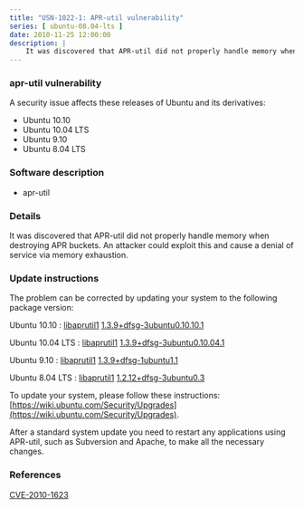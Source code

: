 ```yaml
---
title: "USN-1022-1: APR-util vulnerability"
series: [ ubuntu-08.04-lts ]
date: 2010-11-25 12:00:00
description: |
    It was discovered that APR-util did not properly handle memory when destroying APR buckets. An attacker could exploit this and cause a denial of service via memory exhaustion. 
--- 
```

 
### apr-util vulnerability

A security issue affects these releases of Ubuntu and its derivatives:

* Ubuntu 10.10
* Ubuntu 10.04 LTS
* Ubuntu 9.10
* Ubuntu 8.04 LTS

### Software description

* apr-util 

### Details

It was discovered that APR-util did not properly handle memory when destroying APR buckets. An attacker could exploit this and cause a denial of service via memory exhaustion. 

### Update instructions

The problem can be corrected by updating your system to the following package version:

Ubuntu 10.10
 : [libaprutil1](https://launchpad.net/ubuntu/+source/apr-util) <span> [1.3.9+dfsg-3ubuntu0.10.10.1](https://launchpad.net/ubuntu/+source/apr-util/1.3.9+dfsg-3ubuntu0.10.10.1) </span> 

Ubuntu 10.04 LTS
 : [libaprutil1](https://launchpad.net/ubuntu/+source/apr-util) <span> [1.3.9+dfsg-3ubuntu0.10.04.1](https://launchpad.net/ubuntu/+source/apr-util/1.3.9+dfsg-3ubuntu0.10.04.1) </span> 

Ubuntu 9.10
 : [libaprutil1](https://launchpad.net/ubuntu/+source/apr-util) <span> [1.3.9+dfsg-1ubuntu1.1](https://launchpad.net/ubuntu/+source/apr-util/1.3.9+dfsg-1ubuntu1.1) </span> 

Ubuntu 8.04 LTS
 : [libaprutil1](https://launchpad.net/ubuntu/+source/apr-util) <span> [1.2.12+dfsg-3ubuntu0.3](https://launchpad.net/ubuntu/+source/apr-util/1.2.12+dfsg-3ubuntu0.3) </span> 

To update your system, please follow these instructions: [https://wiki.ubuntu.com/Security/Upgrades](https://wiki.ubuntu.com/Security/Upgrades).

After a standard system update you need to restart any applications using APR-util, such as Subversion and Apache, to make all the necessary changes. 

### References

 [CVE-2010-1623](http://people.ubuntu.com/~ubuntu-security/cve/CVE-2010-1623)
 
